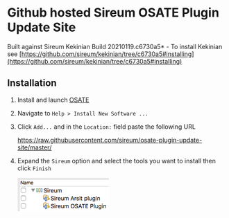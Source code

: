# Github hosted Sireum OSATE Plugin Update Site

Built against Sireum Kekinian Build 20210119.c6730a5* - To install Kekinian see [https://github.com/sireum/kekinian/tree/c6730a5#installing](https://github.com/sireum/kekinian/tree/c6730a5#installing)

## Installation
1. Install and launch [OSATE](http://osate.org/download-and-install.html)
2. Navigate to ``Help > Install New Software ...``
3. Click ``Add...`` and in the ``Location:`` field paste the following URL

    https://raw.githubusercontent.com/sireum/osate-plugin-update-site/master/
  
4. Expand the ``Sireum`` option and select the tools you want to install then click ``Finish``

   ![tool-options](resources/tool-options.png)

